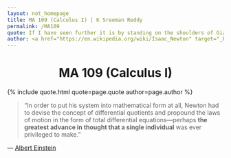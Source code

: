 ```yaml
---
layout: not_homepage
title: MA 109 (Calculus I) | K Sreeman Reddy
permalink: /MA109
quote: If I have seen further it is by standing on the shoulders of Giants.
author: <a href="https://en.wikipedia.org/wiki/Isaac_Newton" target="_blank">Isaac Newton</a>
---
```

<h1 style="text-align: center;"> MA 109 (Calculus I) </h1>
{% include quote.html quote=page.quote author=page.author %}

>“In order to put his system into mathematical form at all, Newton had to devise the concept of differential quotients and propound the laws of motion in the form of total differential equations—perhaps <b>the greatest advance in thought that a single individual</b> was ever privileged to make.”

― <a href="https://en.wikipedia.org/wiki/Albert_Einstein" target="_blank">Albert Einstein</a>